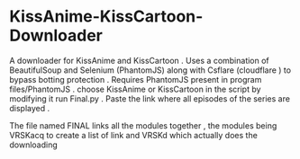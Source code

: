# KissAnime-KissCartoon-Downloader
A downloader  for KissAnime and KissCartoon . Uses a combination of BeautifulSoup and Selenium (PhantomJS) along with Csflare (cloudflare ) to bypass botting protection . 
Requires PhantomJS present in program files/PhantomJS . choose KissAnime or KissCartoon in the script by modifying it run Final.py . Paste the link where all episodes of the series are displayed . 

The file named FINAL links all the modules together , the modules being VRSKacq to create a list of link and VRSKd which actually does the downloading 
